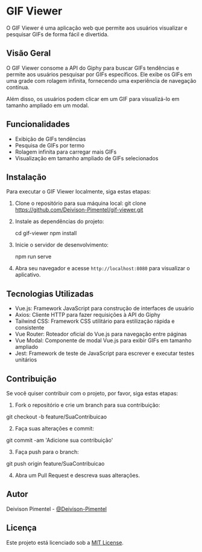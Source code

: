 # GIF Viewer

O GIF Viewer é uma aplicação web que permite aos usuários visualizar e pesquisar GIFs de forma fácil e divertida.


## Visão Geral

O GIF Viewer consome a API do Giphy para buscar GIFs tendências e permite aos usuários pesquisar por GIFs específicos. Ele exibe os GIFs em uma grade com rolagem infinita, fornecendo uma experiência de navegação contínua.

Além disso, os usuários podem clicar em um GIF para visualizá-lo em tamanho ampliado em um modal.

## Funcionalidades

- Exibição de GIFs tendências
- Pesquisa de GIFs por termo
- Rolagem infinita para carregar mais GIFs
- Visualização em tamanho ampliado de GIFs selecionados

## Instalação

Para executar o GIF Viewer localmente, siga estas etapas:

1. Clone o repositório para sua máquina local:
git clone https://github.com/Deivison-Pimentel/gif-viewer.git

2. Instale as dependências do projeto:

   cd gif-viewer
   npm install
   
3. Inicie o servidor de desenvolvimento:

   npm run serve
   
4. Abra seu navegador e acesse `http://localhost:8080` para visualizar o aplicativo.

## Tecnologias Utilizadas

- Vue.js: Framework JavaScript para construção de interfaces de usuário
- Axios: Cliente HTTP para fazer requisições à API do Giphy
- Tailwind CSS: Framework CSS utilitário para estilização rápida e consistente
- Vue Router: Roteador oficial do Vue.js para navegação entre páginas
- Vue Modal: Componente de modal Vue.js para exibir GIFs em tamanho ampliado
- Jest: Framework de teste de JavaScript para escrever e executar testes unitários

## Contribuição

Se você quiser contribuir com o projeto, por favor, siga estas etapas:

1. Fork o repositório e crie um branch para sua contribuição:

git checkout -b feature/SuaContribuicao

2. Faça suas alterações e commit:

git commit -am 'Adicione sua contribuição'

3. Faça push para o branch:

git push origin feature/SuaContribuicao

4. Abra um Pull Request e descreva suas alterações.

## Autor

Deivison Pimentel - [@Deivison-Pimentel](https://github.com/Deivison-Pimentel)

## Licença

Este projeto está licenciado sob a [MIT License](https://opensource.org/licenses/MIT).

